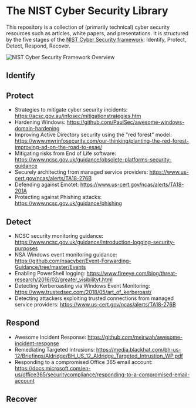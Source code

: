 # The NIST Cyber Security Library
This repository is a collection of (primarily technical) cyber security resources such as articles, white papers, and presentations. It is structured by the five stages of the [NIST Cyber Security framework](https://www.nist.gov/cyberframework): Identify, Protect, Detect, Respond, Recover.

![NIST Cyber Security Framework Overview](https://i.imgur.com/VSLgKPZ.png)
## Identify
## Protect
* Strategies to mitigate cyber security incidents: https://acsc.gov.au/infosec/mitigationstrategies.htm
* Hardening Windows: https://github.com/PaulSec/awesome-windows-domain-hardening
* Improving Active Directory security using the "red forest" model: https://www.mwrinfosecurity.com/our-thinking/planting-the-red-forest-improving-ad-on-the-road-to-esae/
* Mitigating risks from End of Life software: https://www.ncsc.gov.uk/guidance/obsolete-platforms-security-guidance
* Securely architecting from managed service providers: https://www.us-cert.gov/ncas/alerts/TA18-276B
* Defending against Emotet: https://www.us-cert.gov/ncas/alerts/TA18-201A
* Protecting against Phishing attacks: https://www.ncsc.gov.uk/guidance/phishing
## Detect
* NCSC security monitoring guidance: https://www.ncsc.gov.uk/guidance/introduction-logging-security-purposes
* NSA Windows event monitoring guidance: https://github.com/nsacyber/Event-Forwarding-Guidance/tree/master/Events
* Enabling PowerShell logging: https://www.fireeye.com/blog/threat-research/2016/02/greater_visibilityt.html
* Detecting Kerberoasting via Windows Event Monitoring: https://www.trustedsec.com/2018/05/art_of_kerberoast/
* Detecting attackers exploiting trusted connections from managed service providers: https://www.us-cert.gov/ncas/alerts/TA18-276B
## Respond
* Awesome Incident Response: https://github.com/meirwah/awesome-incident-response
* Remediating Targeted Intrusions: https://media.blackhat.com/bh-us-12/Briefings/Aldridge/BH_US_12_Aldridge_Targeted_Intrustion_WP.pdf
* Responding to a compromised Office 365 email account: https://docs.microsoft.com/en-us/office365/securitycompliance/responding-to-a-compromised-email-account
## Recover
